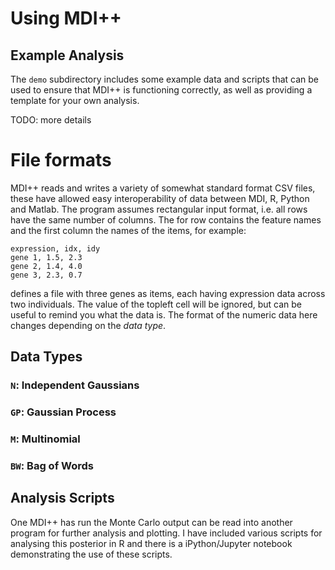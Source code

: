 # Using MDI++ #

## Example Analysis ##

The `demo` subdirectory includes some example data and scripts that
can be used to ensure that MDI++ is functioning correctly, as well as
providing a template for your own analysis.

TODO: more details

# File formats #

MDI++ reads and writes a variety of somewhat standard format CSV
files, these have allowed easy interoperability of data between MDI,
R, Python and Matlab.  The program assumes rectangular input format,
i.e. all rows have the same number of columns.  The for row contains
the feature names and the first column the names of the items, for
example:

    expression, idx, idy
	gene 1, 1.5, 2.3
	gene 2, 1.4, 4.0
	gene 3, 2.3, 0.7

defines a file with three genes as items, each having expression data
across two individuals.  The value of the topleft cell will be
ignored, but can be useful to remind you what the data is.  The format
of the numeric data here changes depending on the *data type*.

## Data Types ##

### `N`: Independent Gaussians ###

### `GP`:  Gaussian Process ###

### `M`: Multinomial ###

### `BW`: Bag of Words ###

## Analysis Scripts ##

One MDI++ has run the Monte Carlo output can be read into another
program for further analysis and plotting.  I have included various
scripts for analysing this posterior in R and there is a
iPython/Jupyter notebook demonstrating the use of these scripts.
